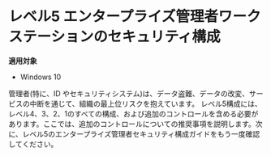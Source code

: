 # レベル5 エンタープライズ管理者ワークステーションのセキュリティ構成

**適用対象**  

-   Windows 10


管理者(特に、ID やセキュリティシステム)は、データ盗難、データの改変、サービスの中断を通じて、組織の最上位リスクを抱えています。
レベル5構成には、レベル4、3、2、1のすべての構成、および追加のコントロールを含める必要があります。ここでは、追加のコントロールについての推奨事項を説明します。次に、レベル5のエンタープライズ管理者セキュリティ構成ガイドをもう一度確認してください。
